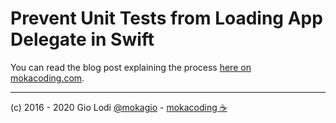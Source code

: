 # Prevent Unit Tests from Loading App Delegate in Swift

You can read the blog post explaining the process [here on mokacoding.com](http://www.mokacoding.com/blog/prevent-unit-tests-from-loading-app-delegate-in-swift).

---

(c) 2016 - 2020 Gio Lodi [@mokagio](https://twitter.com/mokagio) - [mokacoding ☕️](https://mokacoding.com)
